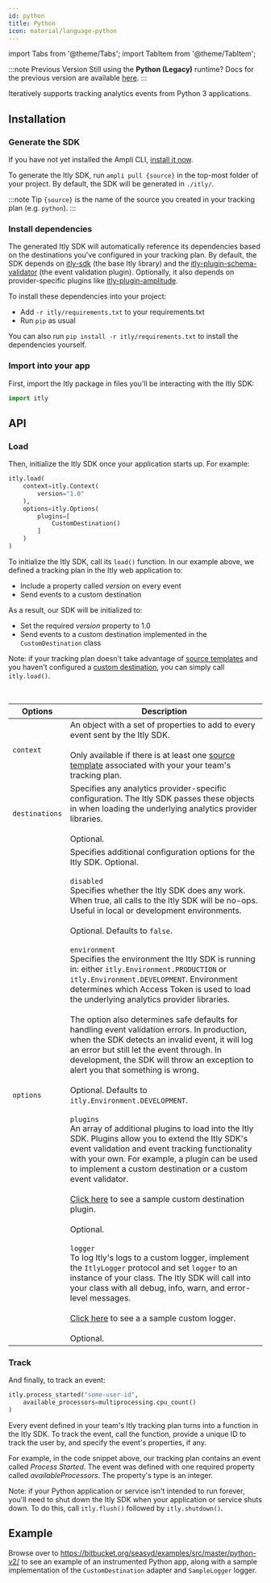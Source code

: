 ```yaml
---
id: python
title: Python
icon: material/language-python
---
```


import Tabs from '@theme/Tabs';
import TabItem from '@theme/TabItem';

:::note Previous Version
Still using the **Python (Legacy)** runtime? Docs for the previous version are available [here](python-legacy).
:::

Iteratively supports tracking analytics events from Python 3 applications.

## Installation

### Generate the SDK

If you have not yet installed the Ampli CLI, [install it now](/using-the-ampli-cli).

To generate the Itly SDK, run `ampli pull {source}` in the top-most folder of your project. By default, the SDK will be generated in `./itly/`.

:::note Tip
`{source}` is the name of the source you created in your tracking plan (e.g. `python`).
:::

### Install dependencies

The generated Itly SDK will automatically reference its dependencies based on the destinations you've configured in your tracking plan. By default, the SDK depends on [itly-sdk](https://github.com/iterativelyhq/itly-sdk-python/tree/master/packages/sdk) (the base Itly library) and the [itly-plugin-schema-validator](https://github.com/iterativelyhq/itly-sdk-python/tree/master/packages/plugin-schema-validator) (the event validation plugin). Optionally, it also depends on provider-specific plugins like [itly-plugin-amplitude](https://github.com/iterativelyhq/itly-sdk-python/tree/master/packages/plugin-amplitude).

To install these dependencies into your project:

- Add `-r itly/requirements.txt` to your requirements.txt
- Run `pip` as usual

You can also run `pip install -r itly/requirements.txt` to install the dependencies yourself.

### Import into your app

First, import the Itly package in files you'll be interacting with the Itly SDK:

```python
import itly
```

## API

### Load

Then, initialize the Itly SDK once your application starts up. For example:

```python
itly.load(
    context=itly.Context(
        version="1.0"
    ),
    options=itly.Options(
        plugins=[
            CustomDestination()
        ]
    )
)
```

To initialize the Itly SDK, call its `load()` function. In our example above, we defined a tracking plan in the Itly web application to:
 - Include a property called *version* on every event
 - Send events to a custom destination

As a result, our SDK will be initialized to:
 - Set the required *version* property to 1.0
 - Send events to a custom destination implemented in the `CustomDestination` class

Note: if your tracking plan doesn't take advantage of [source templates](/working-with-templates#adding-a-template-to-a-source) and you haven't configured a [custom destination](#custom-destination), you can simply call `itly.load()`.

<br/>

| Options | Description |
|-|-|
| `context`| An object with a set of properties to add to every event sent by the Itly SDK.<br /><br />Only available if there is at least one [source template](/working-with-templates#adding-a-template-to-a-source) associated with your your team's tracking plan.|
| `destinations` | Specifies any analytics provider-specific configuration. The Itly SDK passes these objects in when loading the underlying analytics provider libraries.<br /><br />Optional.|
| `options` | Specifies additional configuration options for the Itly SDK. Optional.<br /><br />`disabled`<br />Specifies whether the Itly SDK does any work. When true, all calls to the Itly SDK will be no-ops. Useful in local or development environments.<br /><br />Optional. Defaults to `false`.<br /><br />`environment`<br />Specifies the environment the Itly SDK is running in: either `itly.Environment.PRODUCTION` or `itly.Environment.DEVELOPMENT`. Environment determines which Access Token is used to load the underlying analytics provider libraries.<br /><br />The option also determines safe defaults for handling event validation errors. In production, when the SDK detects an invalid event, it will log an error but still let the event through. In development, the SDK will throw an exception to alert you that something is wrong.<br /><br />Optional. Defaults to `itly.Environment.DEVELOPMENT`.<br /><br />`plugins`<br />An array of additional plugins to load into the Itly SDK. Plugins allow you to extend the Itly SDK's event validation and event tracking functionality with your own. For example, a plugin can be used to implement a custom destination or a custom event validator.<br /><br />[Click here](https://bitbucket.org/seasyd/examples/src/master/python-v2/custom.py) to see a sample custom destination plugin.<br /><br />Optional.<br /><br />`logger`<br />To log Itly's logs to a custom logger, implement the `ItlyLogger` protocol and set `logger` to an instance of your class. The Itly SDK will call into your class with all debug, info, warn, and error-level messages.<br /><br />[Click here](https://bitbucket.org/seasyd/examples/src/master/python-v2/logger.py) to see a a sample custom logger.<br /><br />Optional. |

### Track

And finally, to track an event:
```python
itly.process_started("some-user-id",
    available_processors=multiprocessing.cpu_count()
)
```

Every event defined in your team's Itly tracking plan turns into a function in the Itly SDK. To track the event, call the function, provide a unique ID to track the user by, and specify the event's properties, if any.

For example, in the code snippet above, our tracking plan contains an event called *Process Started*. The event was defined with one required property called *availableProcessors*. The property's type is an integer.

Note: if your Python application or service isn't intended to run forever, you'll need to shut down the Itly SDK when your application or service shuts down. To do this, call `itly.flush()` followed by `itly.shutdown()`.

## Example

Browse over to https://bitbucket.org/seasyd/examples/src/master/python-v2/ to see an example of an instrumented Python app, along with a sample implementation of the `CustomDestination` adapter and `SampleLogger` logger.

<!-- Itly includes code docs in the auto-generated library so your IDE can display relevant documentation for every function and property as you type.

![Code documentation](/img/python.png) -->

<!-- ### Alias



### Plugins & Custom Destinations



### Logging -->


